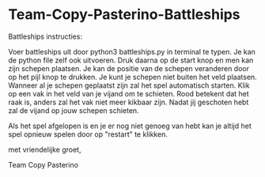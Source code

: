 # Team-Copy-Pasterino-Battleships

Battleships instructies:

Voer battleships uit door python3 battleships.py in terminal te typen. Je kan de python file zelf ook uitvoeren.
Druk daarna op de start knop en men kan zijn schepen plaatsen. Je kan de positie van de schepen veranderen door 
op het pijl knop te drukken. Je kunt je schepen niet buiten het veld plaatsen. Wanneer al je schepen geplaatst zijn
zal het spel automatisch starten. Klik op een vak in het veld van je vijand om te schieten. Rood betekent dat het raak is, 
anders zal het vak niet meer kikbaar zijn. Nadat jij geschoten hebt zal de vijand op jouw schepen schieten.

Als het spel afgelopen is en je er nog niet genoeg van hebt kan je altijd het spel opnieuw spelen door op "restart" te klikken.

met vriendelijke groet,

Team Copy Pasterino
